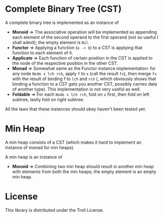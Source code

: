 
Complete Binary Tree (CST)
====

A complete binary tree is implemented as an instance of

* **Monoid** => The associative operation will be implemented as appending each element of the second operand to the first operand (not so useful I shall admit); the empty element is `Nil`.
* **Functor** => Applying a function (`a -> b`) to a CST is applying that function to each element of it.
* **Applicate** => Each function of certain position in the CST is applied to the node of the respective position in the other CST.
* **Monad** => Somewhat same as the Functor instance implementation: for any node `Node x lch rch`, apply `f` to `x` (call the result `fx`), then merge `fx` with the result of binding f to `lch` and `rch` (, which obviously shows that binding a function to a CST gets you another CST, possibly carries data of another type). This implementation is not very useful as well.
* **Foldable** => For each `Node x lch rch`, fold on `x` first, then fold on left subtree, lastly fold on right subtree.

All the laws that these instances should obey haven't been tested yet.


Min Heap
====

A min heap consists of a CST (which makes it hard to implement an instance of monad for min heaps).

A min heap is an instance of

* **Monoid** => Combining two min heap should result in another min heap with elements from both the min heaps; the empty element is an empty min heap.


License
====

This library is distributed under the Troll License.

